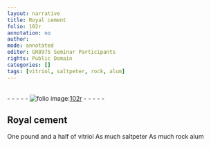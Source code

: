 ```yaml
---
layout: narrative
title: Royal cement
folio: 102r
annotation: no
author:
mode: annotated
editor: GR8975 Seminar Participants
rights: Public Domain
categories: []
tags: [vitriol, saltpeter, rock, alum]
---
```


 <br/>- - - - - <a href="http://gallica.bnf.fr/ark:/12148/btv1b10500001g/f209.image"><img src="../assets/photo-icon.png" alt="folio image: " style="display:inline-block; margin-bottom:-3px;"/>102r</a> - - - - - <br/> 
## Royal cement

  One pound and a half of <span class="material">vitriol</span> As much <span class="material">saltpeter</span> As much <span class="material">rock alum</span>  